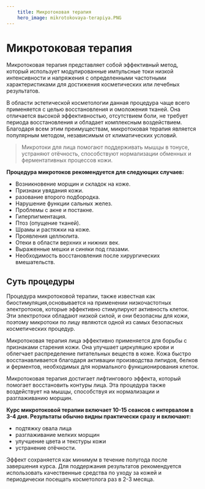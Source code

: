 ```yaml
---
    title: Микротоковая терапия
    hero_image: mikrotokovaya-terapiya.PNG
---
```

# Микротоковая терапия

Микротоковая терапия представляет собой эффективный метод, который использует модулированные импульсные токи низкой интенсивности и напряжения с определенными частотными характеристиками для достижения косметических или лечебных результатов.

В области эстетической косметологии данная процедура чаще всего применяется с целью восстановления и омоложения тканей. Она отличается высокой эффективностью, отсутствием боли, не требует периода восстановления и обладает комплексным воздействием. Благодаря всем этим преимуществам, микротоковая терапия является популярным методом, независимым от климатических условий.

> Микротоки для лица помогают поддерживать мышцы в тонусе, устраняют отёчность, способствуют нормализации обменных и ферментативных процессов кожи.

**Процедура микротоков рекомендуется для следующих случаев:**

- Возникновение морщин и складок на коже.
- Признаки увядания кожи.
- разование второго подбородка.
- Нарушение функции сальных желез.
- Проблемы с акне и постакне.
- Гиперпигментация.
- Птоз (опущение тканей).
- Шрамы и растяжки на коже.
- Проявления целлюлита.
- Отеки в области верхних и нижних век.
- Выраженные мешки и синяки под глазами.
- Необходимость восстановления после хирургических вмешательств.

## Суть процедуры

Процедура микротоковой терапии, также известная как биостимуляция,основывается на применении низкочастотных электротоков, которые эффективно стимулируют активность клеток. Эти электротоки обладают низкой силой, и они безопасны для кожи, поэтому микротоки по лицу являются одной из самых безопасных косметических процедур.

Микротоковая терапия лица эффективно применяется для борьбы с признаками старения кожи. Она улучшает циркуляцию крови и облегчает распределение питательных веществ в коже. Кожа быстро восстанавливается благодаря активации производства липидов, белков и ферментов, необходимых для нормального функционирования клеток.

Микротоковая терапия достигает лифтингового эффекта, который помогает восстановить контуры лица. Эта процедура также воздействует на мышцы, способствуя их нормализации и разглаживанию морщин.

**Курс микротоковой терапии включает 10-15 сеансов с интервалом в 3-4 дня. Результаты обычно видны практически сразу и включают:**

- подтяжку овала лица
- разглаживание мелких морщин
- улучшение цвета и текстуры кожи
- устранение отёчности.

Эффект сохраняется как минимум в течение полугода после завершения курса. Для поддержания результатов рекомендуется использовать качественные средства по уходу за кожей и периодически посещать косметолога раз в 2-3 месяца.



